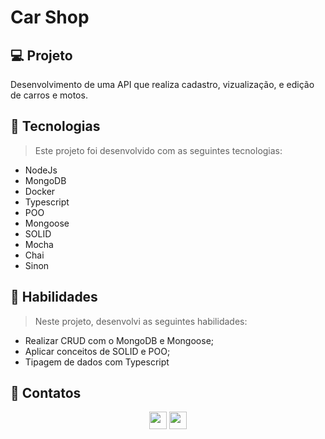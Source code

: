 # Car Shop

## 💻 Projeto

Desenvolvimento de uma API que realiza cadastro, vizualização, e edição de carros e motos.

## 🚀 Tecnologias
> Este projeto foi desenvolvido com as seguintes tecnologias:

- NodeJs
- MongoDB
- Docker
- Typescript
- POO
- Mongoose
- SOLID
- Mocha
- Chai
- Sinon


## 📌 Habilidades

> Neste projeto, desenvolvi as seguintes habilidades:

- Realizar CRUD com o MongoDB e Mongoose;
- Aplicar conceitos de SOLID e POO;
- Tipagem de dados com Typescript

## 💬 Contatos

<div align="center" style="display: inline_block">
  <a href="https://www.linkedin.com/in/lucas-da-cunha-moreti/" target="_blank"><img height="28rem" src="https://img.shields.io/badge/LinkedIn-0077B5?style=for-the-badge&logo=linkedin&logoColor=white"></a> 
  <a href = "mailto:lucasdacunha00@gmail.com"><img height="28rem" src="https://img.shields.io/badge/Gmail-D14836?style=for-the-badge&logo=gmail&logoColor=white" target="_blank"></a>
</div>
